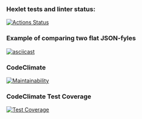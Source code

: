 ### Hexlet tests and linter status:
[![Actions Status](https://github.com/toro89rus/python-project-50/actions/workflows/hexlet-check.yml/badge.svg)](https://github.com/toro89rus/python-project-50/actions)


### Example of comparing two flat JSON-fyles
[![asciicast](https://asciinema.org/a/Y0euO31f0mBxlAenBSw2rK70y.svg)](https://asciinema.org/a/Y0euO31f0mBxlAenBSw2rK70y)


### CodeClimate
[![Maintainability](https://api.codeclimate.com/v1/badges/d1f7bd9b4db58d3c846a/maintainability)](https://codeclimate.com/github/toro89rus/python-project-50/maintainability)


### CodeClimate Test Coverage
[![Test Coverage](https://api.codeclimate.com/v1/badges/d1f7bd9b4db58d3c846a/test_coverage)](https://codeclimate.com/github/toro89rus/python-project-50/test_coverage)
